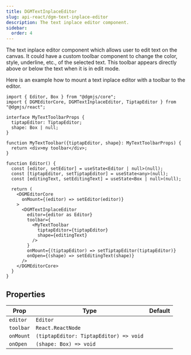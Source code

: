 ```yaml
---
title: DGMTextInplaceEditor
slug: api-react/dgm-text-inplace-editor
description: The text inplace editor component.
sidebar:
  order: 4
---
```


The text inplace editor component which allows user to edit text on the canvas. It could have a custom toolbar component to change the color, style, underline, etc., of the selected text. This toolbar appears directly above or below the text when it is in edit mode.

Here is an example how to mount a text inplace editor with a toolbar to the editor.

```tsx
import { Editor, Box } from "@dgmjs/core";
import { DGMEditorCore, DGMTextInplaceEditor, TiptapEditor } from "@dgmjs/react";

interface MyTextToolbarProps {
  tiptapEditor: TiptapEditor;
  shape: Box | null;
}

function MyTextToolbar({tiptapEditor, shape}: MyTextToolbarProps) {
  return <div>my toolbar</div>;
}

function Editor() {
  const [editor, setEditor] = useState<Editor | null>(null);
  const [tiptapEditor, setTiptapEditor] = useState<any>(null);
  const [editingText, setEditingText] = useState<Box | null>(null);

  return (
    <DGMEditorCore
      onMount={(editor) => setEditor(editor)}
    >
      <DGMTextInplaceEditor
        editor={editor as Editor}
        toolbar={
          <MyTextToolbar
            tiptapEditor={tiptapEditor}
            shape={editingText}
          />
        }
        onMount={(tiptapEditor) => setTiptapEditor(tiptapEditor)}
        onOpen={(shape) => setEditingText(shape)}
      />
    </DGMEditorCore>
  }
}
```

## Properties

| Prop | Type | Default |
| ---- | ---- | ------- |
| `editor` | `Editor` | |
| `toolbar` | `React.ReactNode` | |
| `onMount` | `(tiptapEditor: TiptapEditor) => void` | |
| `onOpen` | `(shape: Box) => void` | |
